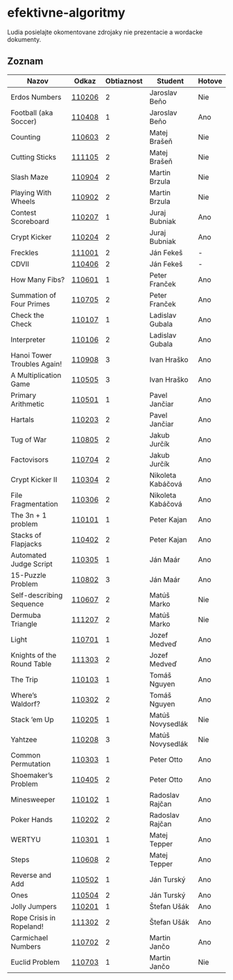 efektivne-algoritmy
===================

Ludia posielajte okomentovane zdrojaky nie prezentacie a wordacke dokumenty.

Zoznam
------

| Nazov                                     | Odkaz              | Obtiaznost  | Student           | Hotove   |
| ----------------------------------------- | ------------------ | ----------- | ----------------- | -------- |
| Erdos Numbers                             | [110206](/110206/) | 2           | Jaroslav Beňo     | Nie      |
| Football (aka Soccer)                     | [110408](/110408/) | 1           | Jaroslav Beňo     | Ano      |
| Counting                                  | [110603](/110603/) | 2           | Matej Brašeň      | Nie      |
| Cutting Sticks                            | [111105](/111105/) | 2           | Matej Brašeň      | Nie      |
| Slash Maze                                | [110904](/110904/) | 2           | Martin Brzula     | Nie      |
| Playing With Wheels                       | [110902](/110902/) | 2           | Martin Brzula     | Nie      |
| Contest Scoreboard                        | [110207](/110207/) | 1           | Juraj Bubniak     | Ano      |
| Crypt Kicker                              | [110204](/110204/) | 2           | Juraj Bubniak     | Ano      |
| Freckles                                  | [111001](/111001/) | 2           | Ján Fekeš         | -        |
| CDVII                                     | [110406](/110406/) | 2           | Ján Fekeš         | -        |
| How Many Fibs?                            | [110601](/110601/) | 1           | Peter Franček     | Ano      |
| Summation of Four Primes                  | [110705](/110705/) | 2           | Peter Franček     | Ano      |
| Check the Check                           | [110107](/110107/) | 1           | Ladislav Gubala   | Ano      |
| Interpreter                               | [110106](/110106/) | 2           | Ladislav Gubala   | Ano      |
| Hanoi Tower Troubles Again!               | [110908](/110908/) | 3           | Ivan Hraško       | Ano      |
| A Multiplication Game                     | [110505](/110505/) | 3           | Ivan Hraško       | Ano      |
| Primary Arithmetic                        | [110501](/110501/) | 1           | Pavel Jančiar     | Ano      |
| Hartals                                   | [110203](/110203/) | 2           | Pavel Jančiar     | Ano      |
| Tug of War                                | [110805](/110805/) | 2           | Jakub Jurčík      | Ano      |
| Factovisors                               | [110704](/110704/) | 2           | Jakub Jurčík      | Ano      |
| Crypt Kicker II                           | [110304](/110304/) | 2           | Nikoleta Kabáčová | Ano      |
| File Fragmentation                        | [110306](/110306/) | 2           | Nikoleta Kabáčová | Ano      |
| The 3n + 1 problem                        | [110101](/110101/) | 1           | Peter Kajan       | Ano      |
| Stacks of Flapjacks                       | [110402](/110402/) | 2           | Peter Kajan       | Ano      |
| Automated Judge Script                    | [110305](/110305/) | 1           | Ján Maár          | Ano      |
| 15-Puzzle Problem                         | [110802](/110802/) | 3           | Ján Maár          | Ano      |
| Self-describing Sequence                  | [110607](/110607/) | 2           | Matúš Marko       | Nie      |
| Dermuba Triangle                          | [111207](/111207/) | 2           | Matúš Marko       | Nie      |
| Light                                     | [110701](/110701/) | 1           | Jozef Medveď      | Ano      |
| Knights of the Round Table                | [111303](/111303/) | 2           | Jozef Medveď      | Ano      |
| The Trip                                  | [110103](/110103/) | 1           | Tomáš Nguyen      | Ano      |
| Where’s Waldorf?                          | [110302](/110302/) | 2           | Tomáš Nguyen      | Ano      |
| Stack ’em Up                              | [110205](/110205/) | 1           | Matúš Novysedlák  | Nie      |
| Yahtzee                                   | [110208](/110208/) | 3           | Matúš Novysedlák  | Nie      |
| Common Permutation                        | [110303](/110303/) | 1           | Peter Otto        | Ano      |
| Shoemaker’s Problem                       | [110405](/110405/) | 2           | Peter Otto        | Ano      |
| Minesweeper                               | [110102](/110102/) | 1           | Radoslav Rajčan   | Ano      |
| Poker Hands                               | [110202](/110202/) | 2           | Radoslav Rajčan   | Ano      |
| WERTYU                                    | [110301](/110301/) | 1           | Matej Tepper      | Ano      |
| Steps                                     | [110608](/110608/) | 2           | Matej Tepper      | Ano      |
| Reverse and Add                           | [110502](/110502/) | 1           | Ján Turský        | Ano      |
| Ones                                      | [110504](/110504/) | 2           | Ján Turský        | Ano      |
| Jolly Jumpers                             | [110201](/110201/) | 1           | Štefan Ušák       | Ano      |
| Rope Crisis in Ropeland!                  | [111302](/111302/) | 2           | Štefan Ušák       | Ano      |
| Carmichael Numbers                        | [110702](/110702/) | 2           | Martin Jančo      | Ano      |
| Euclid Problem                            | [110703](/110703/) | 1           | Martin Jančo      | Nie      |
